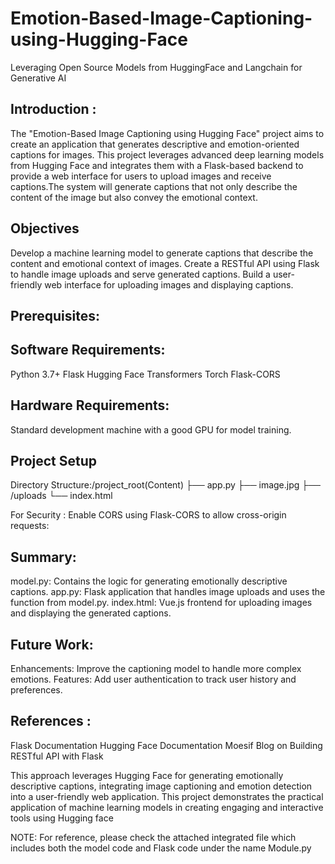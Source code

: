 # Emotion-Based-Image-Captioning-using-Hugging-Face

Leveraging Open Source Models from HuggingFace and Langchain for Generative AI

## Introduction :
The "Emotion-Based Image Captioning using Hugging Face" project aims to create an application that generates descriptive and emotion-oriented captions for images. This project leverages advanced deep learning models from Hugging Face and integrates them with a Flask-based backend to provide a web interface for users to upload images and receive captions.The system will generate captions that not only describe the content of the image but also convey the emotional context.


## Objectives

Develop a machine learning model to generate captions that describe the content and emotional context of images.
Create a RESTful API using Flask to handle image uploads and serve generated captions.
Build a user-friendly web interface for uploading images and displaying captions.

## Prerequisites: 

## Software Requirements:
Python 3.7+
Flask
Hugging Face Transformers
Torch
Flask-CORS

## Hardware Requirements:
Standard development machine with a good GPU for model training.

## Project Setup
Directory Structure:/project_root(Content)
├── app.py
├── image.jpg
├── /uploads
└── index.html

For Security : Enable CORS using Flask-CORS to allow cross-origin requests:

## Summary: 
model.py: Contains the logic for generating emotionally descriptive captions.
app.py: Flask application that handles image uploads and uses the function from model.py.
index.html: Vue.js frontend for uploading images and displaying the generated captions.

## Future Work: 
Enhancements: Improve the captioning model to handle more complex emotions.
Features: Add user authentication to track user history and preferences.

## References :
Flask Documentation
Hugging Face Documentation
Moesif Blog on Building RESTful API with Flask

This approach leverages Hugging Face for generating emotionally descriptive captions, integrating image captioning and emotion detection into a user-friendly web application. This project demonstrates the practical application of machine learning models in creating engaging and interactive tools using Hugging face 

NOTE: For reference, please check the attached integrated file which includes both the model code and Flask code under the name Module.py



